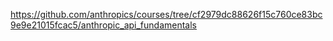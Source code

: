 https://github.com/anthropics/courses/tree/cf2979dc88626f15c760ce83bc9e9e21015fcac5/anthropic_api_fundamentals
